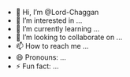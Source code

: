 - 👋 Hi, I’m @Lord-Chaggan
- 👀 I’m interested in ...
- 🌱 I’m currently learning ...
- 💞️ I’m looking to collaborate on ...
- 📫 How to reach me ...
- 😄 Pronouns: ...
- ⚡ Fun fact: ...

<!---
Lord-Chaggan/Lord-Chaggan is a ✨ special ✨ repository because its `README.md` (this file) appears on your GitHub profile.
You can click the Preview link to take a look at your changes.
--->
